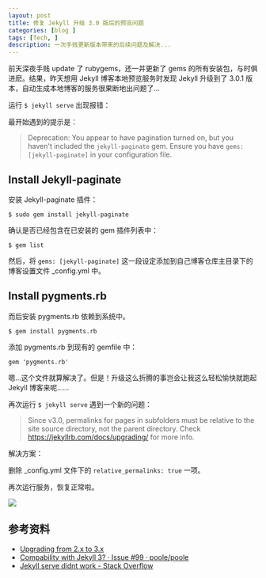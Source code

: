 ```yaml
---
layout: post
title: 修复 Jekyll 升级 3.0 版后的预览问题
categories: [blog ]
tags: [Tech, ]
description: 一次手贱更新版本带来的后续问题及解决...
---
```


前天深夜手贱 update 了 rubygems，还一并更新了 gems 的所有安装包，与时俱进麽。结果，昨天想用 Jekyll 博客本地预览服务时发现 Jekyll 升级到了 3.0.1 版本，自动生成本地博客的服务很果断地出问题了...


运行 ```$ jekyll serve``` 出现报错：

最开始遇到的提示是：

> Deprecation: You appear to have pagination turned on, but you haven't included the `jekyll-paginate` gem. Ensure you have `gems: [jekyll-paginate]` in your configuration file.

## Install Jekyll-paginate

安装 Jekyll-paginate 插件：

```
$ sudo gem install jekyll-paginate
```

确认是否已经包含在已安装的 gem 插件列表中：

```
$ gem list
```

然后，将 `gems: [jekyll-paginate]` 这一段设定添加到自己博客仓库主目录下的博客设置文件 _config.yml 中。

## Install pygments.rb

而后安装 pygments.rb 依赖到系统中。

```
$ gem install pygments.rb
```

添加 pygments.rb 到现有的 gemfile 中：

```
gem 'pygments.rb'
```

嗯...这个文件就算解决了。但是！升级这么折腾的事岂会让我这么轻松愉快就跑起 Jekyll 博客来呢……

再次运行 ```$ jekyll serve``` 遇到一个新的问题：

> Since v3.0, permalinks for pages in subfolders must be relative to the site source directory, not the parent directory. Check https://jekyllrb.com/docs/upgrading/ for more info.

解决方案：

删除 _config.yml 文件下的 `relative_permalinks: true` 一项。  

再次运行服务，恢复正常啦。

![](http://dreamofbook.qiniudn.com/Blog.Jekyll.Run.The.Serve.png)


## 参考资料
* [Upgrading from 2.x to 3.x](https://jekyllrb.com/docs/upgrading/2-to-3/)
* [Compability with Jekyll 3? · Issue #99 · poole/poole](https://github.com/poole/poole/issues/99)
* [Jekyll serve didnt work - Stack Overflow](https://stackoverflow.com/questions/33439019/jekyll-serve-didnt-work)